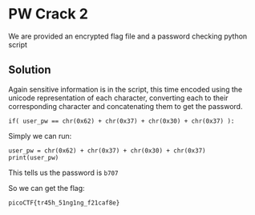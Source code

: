 # PW Crack 2

We are provided an encrypted flag file and a password checking python script

## Solution

Again sensitive information is in the script, this time encoded using the unicode representation of each character, converting each to their corresponding character and concatenating them to get the password.

```
if( user_pw == chr(0x62) + chr(0x37) + chr(0x30) + chr(0x37) ):
```

Simply we can run:
```
user_pw = chr(0x62) + chr(0x37) + chr(0x30) + chr(0x37)
print(user_pw)
```

This tells us the password is ```b707```

So we can get the flag:
```
picoCTF{tr45h_51ng1ng_f21caf8e}
```
